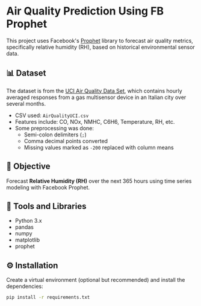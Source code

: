 # Air Quality Prediction Using FB Prophet

This project uses Facebook's [Prophet](https://facebook.github.io/prophet/) library to forecast air quality metrics, specifically relative humidity (RH), based on historical environmental sensor data.

## 📊 Dataset

The dataset is from the [UCI Air Quality Data Set](https://archive.ics.uci.edu/ml/datasets/Air+Quality), which contains hourly averaged responses from a gas multisensor device in an Italian city over several months.

- CSV used: `AirQualityUCI.csv`
- Features include: CO, NOx, NMHC, C6H6, Temperature, RH, etc.
- Some preprocessing was done:
  - Semi-colon delimiters (`;`)
  - Comma decimal points converted
  - Missing values marked as `-200` replaced with column means

## 📌 Objective

Forecast **Relative Humidity (RH)** over the next 365 hours using time series modeling with Facebook Prophet.

## 🧰 Tools and Libraries

- Python 3.x
- pandas
- numpy
- matplotlib
- prophet

## ⚙️ Installation

Create a virtual environment (optional but recommended) and install the dependencies:

```bash
pip install -r requirements.txt
